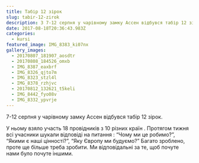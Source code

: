 ```yaml
---
title: Табір 12 зірок
slug: tabir-12-zirok
description: З 7-12 серпня у чарівному замку Ассен відбувся табір 12 зірок
date: 2017-08-18T20:36:43.983Z
categories:
  - kursi
featured_image: IMG_8383_ki07nx
gallery_images:
  - 20170807_181907_aosdtr
  - 20170808_184526_omxb
  - IMG_8387_eaxbrf
  - IMG_8326_qjto7m
  - IMG_8323_stzl4l
  - IMG_8378_rzhjvc
  - 20170812_132621_t5keli
  - IMG_8442_fyo08v
  - IMG_8332_ypvrje
---
```

7-12 серпня у чарівному замку Ассен відбувся табір 12 зірок.

У ньому взяло участь 18 провідників з 10 різних країн . Протягом тижня всі учасники шукали відповіді на питання : “Чому ми це робимо?”, “Якими є наші цінності?”, “Яку Європу ми будуємо?” Багато зроблено, проте ще більше треба зробити. Ми відповідальні за те, щоб почуте нами  було почуте іншими.
